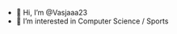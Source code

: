 - 👋 Hi, I’m @Vasjaaa23
- 👀 I’m interested in Computer Science / Sports
  

<!---
Vasjaaa23/Vasjaaa23 is a ✨ special ✨ repository because its `README.md` (this file) appears on your GitHub profile.
You can click the Preview link to take a look at your changes.
--->
